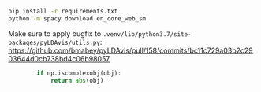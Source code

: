 ```bash
pip install -r requirements.txt
python -m spacy download en_core_web_sm
```

Make sure to apply bugfix to `.venv/lib/python3.7/site-packages/pyLDAvis/utils.py`: https://github.com/bmabey/pyLDAvis/pull/158/commits/bc11c729a03b2c2903644d0cb738bd4c06b98057
```python
        if np.iscomplexobj(obj):
            return abs(obj)
```
